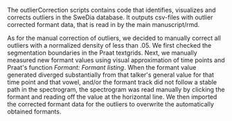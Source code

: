 The outlierCorrection scripts contains code that identifies, visualizes and corrects outliers in the SweDia database. It outputs csv-files with outlier corrected formant data, that is read in by the main manuscript/rmd.

As for the manual correction of outliers, we decided to manually correct all outliers with a normalized density of less than .05. We first checked the segmentation boundaries in the Praat textgrids. Next, we manually measured new formant values using visual approximation of time points and Praat's function *Formant: Formant listing*. When the formant value generated diverged substantially from that talker's general value for that time point and that vowel, and/or the formant track did not follow a stable path in the spectrogram, the spectrogram was read manually by clicking the formant and reading off the value at the horizontal line. We then imported the corrected formant data for the outliers to overwrite the automatically obtained formants.
